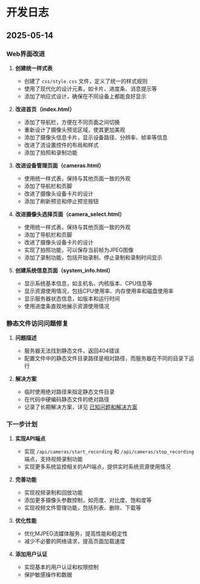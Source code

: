 # 开发日志

## 2025-05-14

### Web界面改进

1. **创建统一样式表**
   - 创建了 `css/style.css` 文件，定义了统一的样式规则
   - 使用了现代化的设计元素，如卡片、进度条、消息提示等
   - 添加了响应式设计，确保在不同设备上都能良好显示

2. **改进首页（index.html）**
   - 添加了导航栏，方便在不同页面之间切换
   - 重新设计了摄像头预览区域，使其更加美观
   - 添加了摄像头信息卡片，显示设备路径、分辨率、帧率等信息
   - 改进了流设置控件的布局和样式
   - 添加了拍照和录制功能

3. **改进设备管理页面（cameras.html）**
   - 使用统一样式表，保持与其他页面一致的外观
   - 添加了导航栏和页脚
   - 改进了摄像头设备卡片的设计
   - 添加了刷新预览和停止预览按钮

4. **改进摄像头选择页面（camera_select.html）**
   - 使用统一样式表，保持与其他页面一致的外观
   - 添加了导航栏和页脚
   - 改进了摄像头设备卡片的设计
   - 实现了拍照功能，可以保存当前帧为JPEG图像
   - 添加了录制功能，包括开始录制、停止录制和录制时间显示

5. **创建系统信息页面（system_info.html）**
   - 显示系统基本信息，如主机名、内核版本、CPU信息等
   - 显示资源使用情况，包括CPU使用率、内存使用率和磁盘使用率
   - 显示服务器状态信息，如版本和运行时间
   - 使用进度条直观地展示资源使用情况

### 静态文件访问问题修复

1. **问题描述**
   - 服务器无法找到静态文件，返回404错误
   - 配置文件中的静态文件目录路径是相对路径，而服务器在不同的目录下运行

2. **解决方案**
   - 临时使用绝对路径来指定静态文件目录
   - 在代码中硬编码静态文件的绝对路径
   - 记录了长期解决方案，详见 [已知问题和解决方案](known_issues.md)

### 下一步计划

1. **实现API端点**
   - 实现 `/api/cameras/start_recording` 和 `/api/cameras/stop_recording` 端点，支持视频录制功能
   - 实现更多系统监控相关的API端点，提供实时系统资源使用情况

2. **完善功能**
   - 实现视频录制和回放功能
   - 添加更多摄像头参数控制，如亮度、对比度、饱和度等
   - 实现视频文件管理功能，包括列表、删除、下载等

3. **优化性能**
   - 优化MJPEG流媒体服务，提高性能和稳定性
   - 减少不必要的网络请求，提高页面加载速度

4. **添加用户认证**
   - 实现基本的用户认证和权限控制
   - 保护敏感操作和数据
